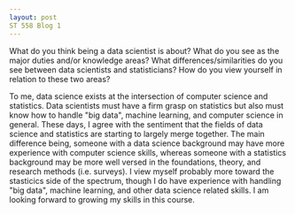 ```yaml
---
layout: post
ST 558 Blog 1
---
```


What do you think being a data scientist is about?  What do you see as the major duties and/or knowledge areas?  What differences/similarities do you see between data scientists and statisticians?  How do you view yourself in relation to these two areas?

To me, data science exists at the intersection of computer science and statistics. Data scientists must have a firm grasp on statistics but also must know how to handle "big data", machine learning, and computer science in general. These days, I agree with the sentiment that the fields of data science and statistics are starting to largely merge together. The main difference being, someone with a data science background may have more experience with computer science skills, whereas someone with a statistics background may be more well versed in the foundations, theory, and research methods (i.e. surveys). I view myself probably more toward the stasticics side of the spectrum, though I do have experience with handling "big data", machine learning, and other data science related skills. I am looking forward to growing my skills in this course.
